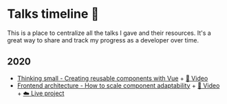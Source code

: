 # Talks timeline :seedling:
This is a place to centralize all the talks I gave and their resources. It's a great way to share and track my progress as a developer over time.


## 2020
- [Thinking small - Creating reusable components with Vue](https://github.com/emkis/Talks/tree/main/Thinking%20small%20-%20Creating%20reusable%20components%20with%20Vue) + [🍄 Video](https://youtu.be/gy_JZaXBykM)
- [Frontend architecture - How to scale component adaptability](https://github.com/emkis/Talks/tree/main/Frontend%20architecture%20-%20How%20to%20scale%20component%20adaptability) + [🍄 Video](https://youtu.be/LTtcE1-RYpo) + [:cloud: Live project](https://vigorous-hugle-eae992.netlify.app)

